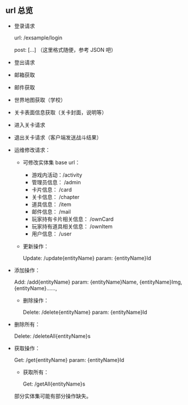## url 总览

- 登录请求

  url: /exsample/login

  post: [...] （这里格式随便，参考 JSON 吧）

- 登出请求

- 邮箱获取

- 邮件获取

- 世界地图获取（学校）

- 关卡表面信息获取（关卡封面，说明等）

- 进入关卡请求

- 退出关卡请求（客户端发送战斗结果）

- 运维修改请求：

  - 可修改实体集 base url：

    - 游戏内活动：/activity
    - 管理员信息： /admin
    - 卡片信息： /card
    - 关卡信息： /chapter
    - 道具信息： /item
    - 邮件信息： /mail
    - 玩家持有卡片相关信息： /ownCard
    - 玩家持有道具相关信息： /ownItem
    - 用户信息： /user

  - 更新操作：

    Update: /update{entityName}
  param: {entityName}Id
  
- 添加操作：
  
  Add: /add{entityName}
    param: {entityName}Name, {entityName}Img, {entityName}......, 

  - 删除操作：

    Delete: /delete{entityName}
  param: {entityName}Id
  
- 删除所有：
  
  Delete: /deleteAll{entityName}s
  
- 获取操作：
  
  Get: /get{entityName}
    param: {entityName}Id

  - 获取所有：
  
    Get: /getAll{entityName}s
  
  部分实体集可能有部分操作缺失。
